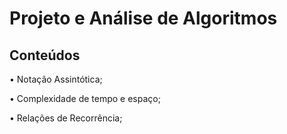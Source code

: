 # Projeto e Análise de Algoritmos

## Conteúdos

• Notação Assintótica;

• Complexidade de tempo e espaço;

• Relações de Recorrência;